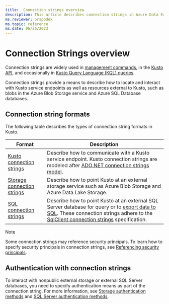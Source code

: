 ```yaml
---
title:  Connection strings overview
description: This article describes connection strings in Azure Data Explorer.
ms.reviewer: orspodek
ms.topic: reference
ms.date: 06/26/2023
---
```

# Connection Strings overview

Connection strings are widely used in [management commands](../../management/index.md), in the [Kusto API](../index.md), and occasionally in [Kusto Query Language (KQL) queries](../../query/index.md).

Connection strings provide a means to describe how to locate and interact with Kusto service endpoints as well as resources external to Kusto, such as blobs in the Azure Blob Storage service and Azure SQL Database databases.

## Connection string formats

The following table describes the types of connection string formats in Kusto.

|Format|Description|
|--|--|
[Kusto connection strings](kusto.md)|Describe how to communicate with a Kusto service endpoint. Kusto connection strings are modeled after [ADO.NET connection strings model](/dotnet/framework/data/adonet/connection-string-syntax).|
|[Storage connection strings](storage-connection-strings.md)|Describe how to point Kusto at an external storage service such as Azure Blob Storage and Azure Data Lake Storage.|
|[SQL connection strings](sql-authentication-methods.md)|Describe how to point Kusto at an external SQL Server database for query or to [export data to SQL](../../management/data-export/export-data-to-sql.md). These connection strings adhere to the [SqlClient connection strings](/dotnet/framework/data/adonet/connection-string-syntax#sqlclient-connection-strings) specification.|

> [!NOTE]
> Some connection strings may reference security principals. To learn how to specify security principals in connection strings, see
> [Referencing security principals](../../management/referencing-security-principals.md).

## Authentication with connection strings

To interact with nonpublic external storage or external SQL Server databases, you need to specify authentication means as part of the connection string. For more information, see [Storage authentication methods](storage-authentication-methods.md) and [SQL Server authentication methods](sql-authentication-methods.md).
